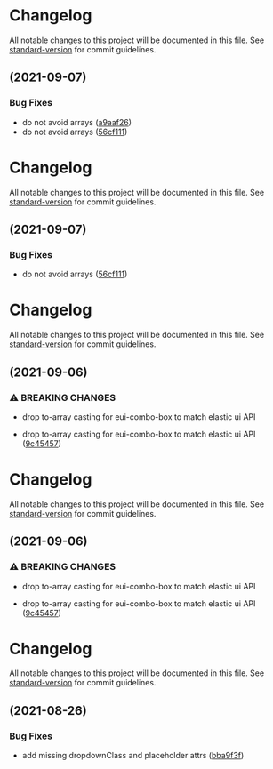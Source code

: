 # Changelog

All notable changes to this project will be documented in this file. See [standard-version](https://github.com/conventional-changelog/standard-version) for commit guidelines.

## [](https://github.com/prysmex/ember-eui/compare/v1.0.0...v) (2021-09-07)


### Bug Fixes

* do not avoid arrays ([a9aaf26](https://github.com/prysmex/ember-eui/commit/a9aaf268b3c33c1b5d57265b8123a1d0dca8022c))
* do not avoid arrays ([56cf111](https://github.com/prysmex/ember-eui/commit/56cf11138a2b116cd6ec39f687dfb46d6307975e))

# Changelog

All notable changes to this project will be documented in this file. See [standard-version](https://github.com/conventional-changelog/standard-version) for commit guidelines.

## [](https://github.com/prysmex/ember-eui/compare/v1.0.0...v) (2021-09-07)


### Bug Fixes

* do not avoid arrays ([56cf111](https://github.com/prysmex/ember-eui/commit/56cf11138a2b116cd6ec39f687dfb46d6307975e))

# Changelog

All notable changes to this project will be documented in this file. See [standard-version](https://github.com/conventional-changelog/standard-version) for commit guidelines.

## [](https://github.com/prysmex/ember-eui/compare/v0.8.0...v) (2021-09-06)


### ⚠ BREAKING CHANGES

* drop to-array casting for eui-combo-box to match elastic ui API

* drop to-array casting for eui-combo-box to match elastic ui API ([9c45457](https://github.com/prysmex/ember-eui/commit/9c454579df8ad6aff489526abe3e9c4a10d82e74))

# Changelog

All notable changes to this project will be documented in this file. See [standard-version](https://github.com/conventional-changelog/standard-version) for commit guidelines.

## [](https://github.com/prysmex/ember-eui/compare/v0.8.0...v1.0.0) (2021-09-06)


### ⚠ BREAKING CHANGES

* drop to-array casting for eui-combo-box to match elastic ui API

* drop to-array casting for eui-combo-box to match elastic ui API ([9c45457](https://github.com/prysmex/ember-eui/commit/9c454579df8ad6aff489526abe3e9c4a10d82e74))

# Changelog

All notable changes to this project will be documented in this file. See [standard-version](https://github.com/conventional-changelog/standard-version) for commit guidelines.

## [](https://github.com/prysmex/ember-eui/compare/v0.7.16...v) (2021-08-26)


### Bug Fixes

* add missing dropdownClass and placeholder attrs ([bba9f3f](https://github.com/prysmex/ember-eui/commit/bba9f3f44c95a6fb59a0e1d1315f95e34798a2cc))
